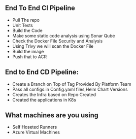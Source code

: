 ## End To End CI Pipeline
- Pull The repo
- Unit Tests
- Build the Code
- Make some static code analysis using Sonar Qube
- Check the Docker File Security and Analysis
- Using Trivy we will scan the Docker File
- Build the image 
- Push that to ACR

## End to End CD Pipeline:
- Create a Branch on Top of Tag Provided By Platform Team
- Pass all configs in Config.yaml files,Helm Chart Versions
- Creates the Infra based on Repo Created
- Created the applications in K8s 

## What machines are you using
- Self Hoseted Runners
- Azure Virtual Machines
